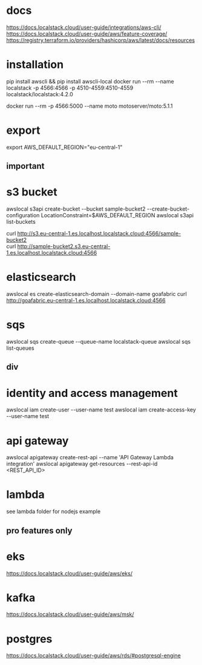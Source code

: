 # docs
https://docs.localstack.cloud/user-guide/integrations/aws-cli/
https://docs.localstack.cloud/user-guide/aws/feature-coverage/
https://registry.terraform.io/providers/hashicorp/aws/latest/docs/resources

# installation
pip install awscli && pip install awscli-local
docker run --rm --name localstack -p 4566:4566 -p 4510-4559:4510-4559 localstack/localstack:4.2.0

docker run --rm -p 4566:5000 --name moto motoserver/moto:5.1.1


# export
export AWS_DEFAULT_REGION="eu-central-1"
                 
## important

# s3 bucket
awslocal s3api create-bucket --bucket sample-bucket2 --create-bucket-configuration LocationConstraint=$AWS_DEFAULT_REGION
awslocal s3api list-buckets

curl http://s3.eu-central-1.es.localhost.localstack.cloud:4566/sample-bucket2  
curl http://sample-bucket2.s3.eu-central-1.es.localhost.localstack.cloud:4566
 
# elasticsearch 
awslocal es create-elasticsearch-domain --domain-name goafabric
curl http://goafabric.eu-central-1.es.localhost.localstack.cloud:4566

# sqs
awslocal sqs create-queue --queue-name localstack-queue
awslocal sqs list-queues
           

## div

# identity and access management
awslocal iam create-user --user-name test
awslocal iam create-access-key --user-name test
              
# api gateway
awslocal apigateway create-rest-api --name 'API Gateway Lambda integration'
awslocal apigateway get-resources --rest-api-id <REST_API_ID>

# lambda
see lambda folder for nodejs example
      

## pro features only
# eks
https://docs.localstack.cloud/user-guide/aws/eks/
        
# kafka
https://docs.localstack.cloud/user-guide/aws/msk/     

# postgres
https://docs.localstack.cloud/user-guide/aws/rds/#postgresql-engine

